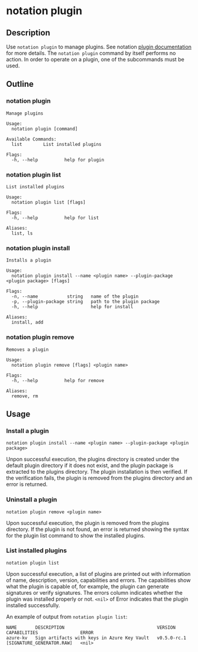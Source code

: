# notation plugin

## Description

Use `notation plugin` to manage plugins. See notation [plugin documentation](https://github.com/notaryproject/notaryproject/blob/main/specs/plugin-extensibility.md) for more details. The `notation plugin` command by itself performs no action. In order to operate on a plugin, one of the subcommands must be used.

## Outline

### notation plugin

```text
Manage plugins

Usage:
  notation plugin [command]

Available Commands:
  list        List installed plugins

Flags:
  -h, --help          help for plugin
```

### notation plugin list

```text
List installed plugins

Usage:
  notation plugin list [flags]

Flags:
  -h, --help          help for list

Aliases:
  list, ls
```

### notation plugin install

```text
Installs a plugin

Usage:
  notation plugin install --name <plugin name> --plugin-package <plugin package> [flags]

Flags:
  -n, --name           string   name of the plugin
  -p, --plugin-package string   path to the plugin package
  -h, --help                    help for install

Aliases:
  install, add
```

### notation plugin remove 

```text
Removes a plugin

Usage:
  notation plugin remove [flags] <plugin name>

Flags:
  -h, --help          help for remove

Aliases:
  remove, rm
```

## Usage

### Install a plugin

```shell
notation plugin install --name <plugin name> --plugin-package <plugin package>
```

Unpon successful execution, the plugins directory is created under the default plugin directory if it does not exist, and the plugin package is extracted to the plugins directory. The plugin installation is then verified. If the verification fails, the plugin is removed from the plugins directory and an error is returned. 

### Uninstall a plugin

```shell
notation plugin remove <plugin name>
```

Upon successful execution, the plugin is removed from the plugins directory. If the plugin is not found, an error is returned showing the syntax for the plugin list command to show the installed plugins.

### List installed plugins

```shell
notation plugin list
```

Upon successful execution, a list of plugins are printed out with information of name, description, version, capabilities and errors. The capabilities show what the plugin is capable of, for example, the plugin can generate signatures or verify signatures. The errors column indicates whether the plugin was installed properly or not. `<nil>` of Error indicates that the plugin installed successfully.

An example of output from `notation plugin list`:

```text
NAME       DESCRIPTION                                   VERSION             CAPABILITIES                ERROR
azure-kv   Sign artifacts with keys in Azure Key Vault   v0.5.0-rc.1     [SIGNATURE_GENERATOR.RAW]   <nil>
```
